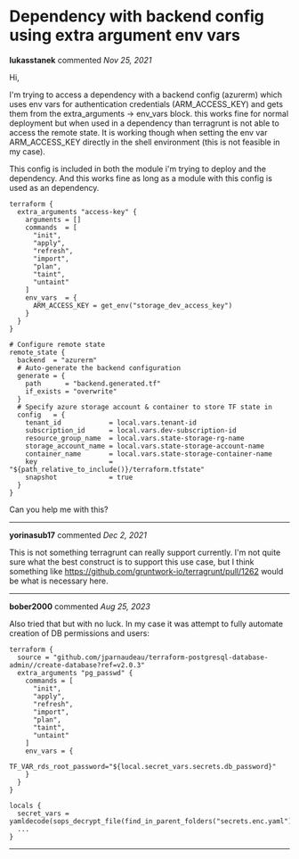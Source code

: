 # Dependency with backend config using extra argument env vars

**lukasstanek** commented *Nov 25, 2021*

Hi,

I'm trying to access a dependency with a backend config (azurerm) which uses env vars for authentication credentials (ARM_ACCESS_KEY) and gets them from the extra_arguments -> env_vars block. this works fine for normal deployment but when used in a dependency than terragrunt is not able to access the remote state. 
It is working though when setting the env var ARM_ACCESS_KEY directly in the shell environment (this is not feasible in my case).

This config is included in both the module i'm trying to deploy and the dependency. And this works fine as long as a module with this config is used as an dependency.
```
terraform {
  extra_arguments "access-key" {
    arguments = []
    commands  = [
      "init",
      "apply",
      "refresh",
      "import",
      "plan",
      "taint",
      "untaint"
    ]
    env_vars  = {
      ARM_ACCESS_KEY = get_env("storage_dev_access_key")
    }
  }
}

# Configure remote state
remote_state {
  backend  = "azurerm"
  # Auto-generate the backend configuration
  generate = {
    path      = "backend.generated.tf"
    if_exists = "overwrite"
  }
  # Specify azure storage account & container to store TF state in
  config   = {
    tenant_id            = local.vars.tenant-id
    subscription_id      = local.vars.dev-subscription-id
    resource_group_name  = local.vars.state-storage-rg-name
    storage_account_name = local.vars.state-storage-account-name
    container_name       = local.vars.state-storage-container-name
    key                  = "${path_relative_to_include()}/terraform.tfstate"
    snapshot             = true
  }
}
```
Can you help me with this?
<br />
***


**yorinasub17** commented *Dec 2, 2021*

This is not something terragrunt can really support currently. I'm not quite sure what the best construct is to support this use case, but I think something like https://github.com/gruntwork-io/terragrunt/pull/1262 would be what is necessary here.
***

**bober2000** commented *Aug 25, 2023*

Also tried that but with no luck. In my case it was attempt to fully automate creation of DB permissions and users:
```
terraform {
  source = "github.com/jparnaudeau/terraform-postgresql-database-admin//create-database?ref=v2.0.3"
  extra_arguments "pg_passwd" {
    commands = [
      "init",
      "apply",
      "refresh",
      "import",
      "plan",
      "taint",
      "untaint"
    ]    
    env_vars = {
      TF_VAR_rds_root_password="${local.secret_vars.secrets.db_password}"
    }
  }
}

locals {
  secret_vars = yamldecode(sops_decrypt_file(find_in_parent_folders("secrets.enc.yaml")))
  ...
}
```
***

